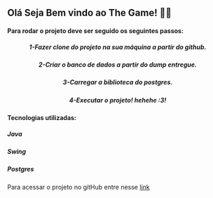 <h2>Olá Seja Bem vindo ao <b>The Game! 🚀🚀</b></h2>

<h4>Para rodar o projeto deve ser seguido os seguintes passos:</h4>

  <h5 align="center">1-Fazer clone do projeto na sua máquina a partir do github.</h4>
  
  <h5 align="center">2-Criar o banco de dados a partir do dump entregue.</h5>
  
  <h5 align="center">3-Carregar a biblioteca do postgres.<h4>
  
  <h5 align="center">4-Executar o projeto! hehehe :3!</h5>
  
  <h4>Tecnologias utilizadas:</h4>
      <h5>Java</h5>
      <h5>Swing</h5>
      <h5>Postgres</h5>
 
<p>Para acessar o projeto no gitHub entre nesse <a href="https://github.com/Schwaaan/projetoPi2Fase/tree/master">link</a></p>
